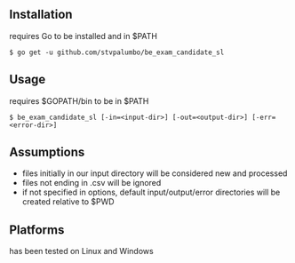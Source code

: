 
## Installation
requires Go to be installed and in $PATH
```
$ go get -u github.com/stvpalumbo/be_exam_candidate_sl
```

## Usage
requires $GOPATH/bin to be in $PATH
```
$ be_exam_candidate_sl [-in=<input-dir>] [-out=<output-dir>] [-err=<error-dir>]
```

## Assumptions
* files initially in our input directory will be considered new and processed
* files not ending in .csv will be ignored
* if not specified in options, default input/output/error directories will be created relative to $PWD

## Platforms
has been tested on Linux and Windows
